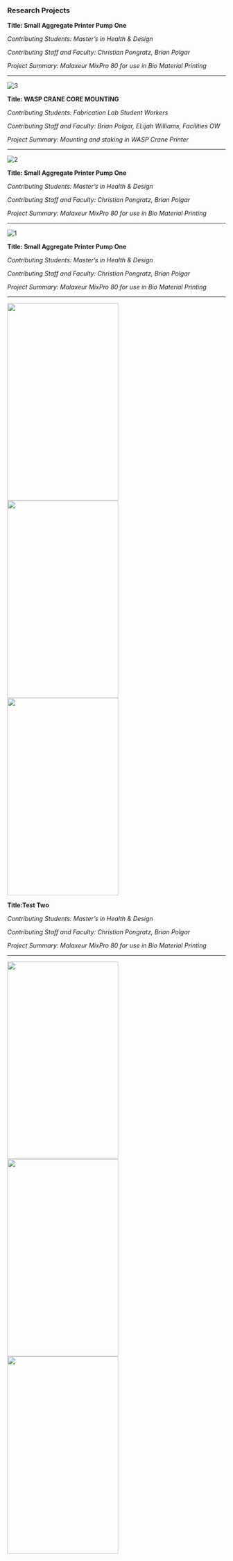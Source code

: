 ### Research Projects

  **Title: Small Aggregate Printer Pump One**
  
_Contributing Students: Master’s in Health & Design_
  
  _Contributing Staff and Faculty: Christian Pongratz, Brian Polgar_
  
  _Project Summary: Malaxeur MixPro 80 for use in Bio Material Printing_
  <hr>

![3](https://github.com/user-attachments/assets/2a68360d-9d3c-410a-9330-2d7e4a1dfedf)

  **Title: WASP CRANE CORE MOUNTING**
  
_Contributing Students: Fabrication Lab Student Workers_
  
  _Contributing Staff and Faculty: Brian Polgar, ELijah Williams, Facilities OW_
  
  _Project Summary: Mounting and staking in WASP Crane Printer_
  <hr>
  
![2](https://github.com/user-attachments/assets/14e74414-cbb2-44ae-a5a1-a2f1195b7687)

  **Title: Small Aggregate Printer Pump One**
  
_Contributing Students: Master’s in Health & Design_
  
  _Contributing Staff and Faculty: Christian Pongratz, Brian Polgar_
  
  _Project Summary: Malaxeur MixPro 80 for use in Bio Material Printing_
  <hr>
  
  
![1](https://github.com/user-attachments/assets/27aa474e-db47-4632-84a4-31b51e57bebe)

  **Title: Small Aggregate Printer Pump One**
  
_Contributing Students: Master’s in Health & Design_
  
  _Contributing Staff and Faculty: Christian Pongratz, Brian Polgar_
  
  _Project Summary: Malaxeur MixPro 80 for use in Bio Material Printing_
  <hr>
  
<p align="left">
  <img src="https://github.com/user-attachments/assets/14e74414-cbb2-44ae-a5a1-a2f1195b7687" width="256" height="455">
  <img src="https://github.com/user-attachments/assets/2a68360d-9d3c-410a-9330-2d7e4a1dfedf" width="256" height="455">
  <img src="https://github.com/user-attachments/assets/2a68360d-9d3c-410a-9330-2d7e4a1dfedf" width="256" height="455">
</p>



  **Title:Test Two**
  
_Contributing Students: Master’s in Health & Design_
  
  _Contributing Staff and Faculty: Christian Pongratz, Brian Polgar_
  
  _Project Summary: Malaxeur MixPro 80 for use in Bio Material Printing_
  <hr>
  
<p align="left">
  <img src="https://github.com/user-attachments/assets/14e74414-cbb2-44ae-a5a1-a2f1195b7687" width="256" height="455">
  <img src="https://github.com/user-attachments/assets/2a68360d-9d3c-410a-9330-2d7e4a1dfedf" width="256" height="455">
  <img src="https://github.com/user-attachments/assets/2a68360d-9d3c-410a-9330-2d7e4a1dfedf" width="256" height="455">
</p>
